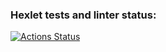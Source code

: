 ### Hexlet tests and linter status:
[![Actions Status](https://github.com/KruglovDV/rails-project-65/workflows/hexlet-check/badge.svg)](https://github.com/KruglovDV/rails-project-65/actions)